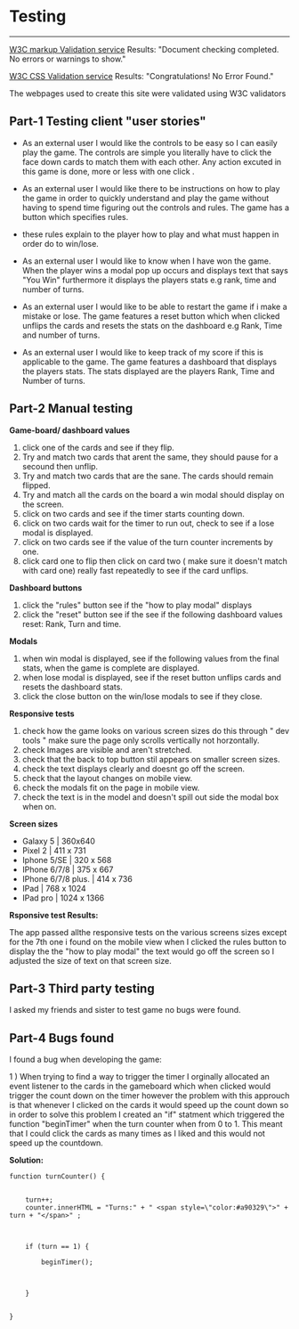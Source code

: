 # Testing
***
[W3C markup Validation service](https://validator.w3.org/) Results: "Document checking completed. No errors or warnings to show."

[W3C CSS Validation service](https://jigsaw.w3.org/css-validator/) Results: "Congratulations! No Error Found."

The webpages used to create this site were validated using W3C validators 

## **Part-1**  Testing client "user stories"

* As an external user I would like the controls to be easy so I can easily play the game. The controls are simple you literally have to click the face down cards to match them with each other. Any action excuted in this game  is done, more or less with one click . 

* As an external user I would like there to be instructions on how to play the game in order to quickly understand and play the game without having to spend time figuring out the controls and rules. The game has a button which specifies rules. 
* these rules explain to the player how to play and what must happen in order do to win/lose. 

* As an external user I would like to know when I have won the game. When the player wins a modal pop up occurs and displays text that says "You Win" furthermore it displays the players stats e.g rank, time and number of turns. 

* As an external user I would like to be able to restart the game if i make a mistake or lose. The game features a reset button which when clicked unflips the cards and resets the stats on the dashboard e.g Rank, Time and number of turns. 

* As an external user I would like to keep track of my score if this is applicable to the game. The game features a dashboard that displays the players stats. The stats displayed are the players Rank, Time and Number of turns. 





## **Part-2**  Manual testing 
**Game-board/ dashboard values**

1) click one of the cards and see if they flip. 
2) Try and match two cards that arent the same, they should pause for a secound then unflip. 
3) Try and match two cards that are the sane. The cards should remain flipped. 
4) Try and match all the cards on the board a win modal should display on the screen. 
5) click on two cards and see if the timer starts counting down. 
6) click on two cards wait for the timer to run out, check to see if a lose modal is displayed. 
7) click on two cards see if the value of the turn counter increments by one. 
8) click card one to flip then click on card two ( make sure it doesn't match with card one) really fast repeatedly to see if the card unflips. 


**Dashboard buttons**
1) click the "rules" button see if the "how to play modal" displays 
2) click the "reset" button see if the see if the following dashboard values reset: Rank, Turn and time.

**Modals**

1) when win modal is displayed, see if the following values from the final stats, when the game is complete are displayed. 
2) when lose modal is displayed, see if the reset button unflips cards and resets the dashboard stats. 
3) click the close button on the win/lose modals to see if they close. 

**Responsive tests** 
1) check how the game looks on various screen sizes do this through " dev tools " make sure the page only scrolls vertically not horzontally.
2) check Images are visible and aren't stretched. 
3) check that the back to top button stil appears on smaller screen sizes. 
4) check the text displays clearly and doesnt go off the screen. 
5) check that the layout changes on mobile view. 
6) check the modals fit on the page in mobile view.
7) check the text is in the model and doesn't spill out side the modal box when on. 

**Screen sizes** 

* Galaxy 5 | 360x640 
* Pixel 2  | 411 x 731
* Iphone 5/SE | 320 x 568 
* IPhone 6/7/8 | 375 x 667
* IPhone 6/7/8 plus. | 414 x 736
* IPad | 768 x 1024
* IPad pro | 1024 x 1366

**Rsponsive test Results:**

The app passed allthe responsive tests on the various screens sizes except for the 7th one i found on the mobile view when I clicked the rules button to display the the "how to play modal" the text would go off the screen so I adjusted the size of text on that screen size. 



## **Part-3** Third party testing

I asked my friends and sister to test game no bugs were found. 



## **Part-4**   Bugs found 

I found a  bug when developing the game: 

1 ) When trying to find a way to trigger the timer I orginally allocated an event listener to the cards in the gameboard which when clicked would trigger the count down on the timer however the problem with this approuch is that whenever 
I clicked on the cards it would speed up the count down so in order to solve this problem I created an "if" statment which triggered the function "beginTimer" when the turn counter when from 0 to 1. This meant that I could click the cards as many times as I liked and this would not speed up the countdown. 



**Solution:**
```
function turnCounter() {


    turn++;
    counter.innerHTML = "Turns:" + " <span style=\"color:#a90329\">" +  turn + "</span>" ;
   
  

    if (turn == 1) {

        beginTimer();



    }


}



```